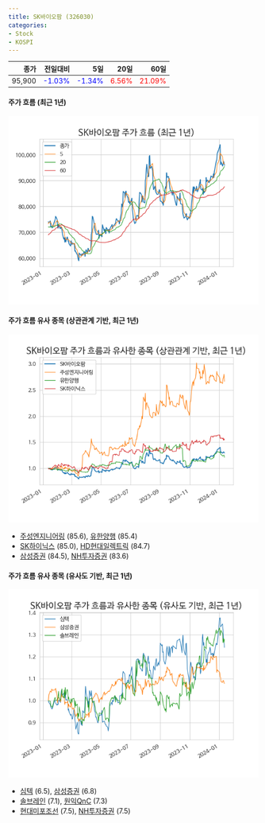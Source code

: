 ```yaml
---
title: SK바이오팜 (326030)
categories:
- Stock
- KOSPI
---
```


|종가|전일대비|5일|20일|60일|
|---:|-------:|--:|---:|---:|
|95,900|<span style="color: blue">-1.03%</span>|<span style="color: blue">-1.34%</span>|<span style="color: red">6.56%</span>|<span style="color: red">21.09%</span>|

<!-- more -->

#### 주가 흐름 (최근 1년)
![326030](/assets/images/stock/326030.png)


#### 주가 흐름 유사 종목 (상관관계 기반, 최근 1년)
![326030](/assets/images/stock/326030_corr.png)
- [주성엔지니어링](/036930/) (85.6), [유한양행](/000100/) (85.4)
- [SK하이닉스](/000660/) (85.0), [HD현대일렉트릭](/267260/) (84.7)
- [삼성증권](/016360/) (84.5), [NH투자증권](/005940/) (83.6)


#### 주가 흐름 유사 종목 (유사도 기반, 최근 1년)
![326030](/assets/images/stock/326030_sim.png)
- [심텍](/222800/) (6.5), [삼성증권](/016360/) (6.8)
- [솔브레인](/357780/) (7.1), [원익QnC](/074600/) (7.3)
- [현대미포조선](/010620/) (7.5), [NH투자증권](/005940/) (7.5)